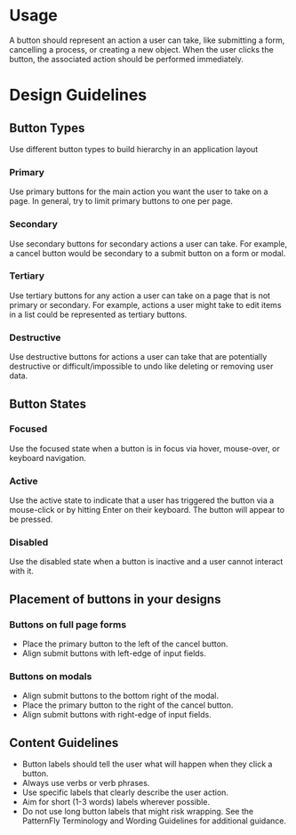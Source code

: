 # Usage
A button should represent an action a user can take, like submitting a form, cancelling a process, or creating a new object. When the user clicks the button, the associated action should be performed immediately.

# Design Guidelines
## Button Types
Use different button types to build hierarchy in an application layout
### Primary
Use primary buttons for the main action you want the user to take on a page. In general, try to limit primary buttons to one per page.
### Secondary
Use secondary buttons for secondary actions a user can take. For example, a cancel button would be secondary to a submit button on a form or modal.
### Tertiary
Use tertiary buttons for any action a user can take on a page that is not primary or secondary. For example, actions a user might take to edit items in a list could be represented as tertiary buttons.
### Destructive
Use destructive buttons for actions a user can take that are potentially destructive or difficult/impossible to undo like deleting or removing user data.
## Button States
### Focused
Use the focused state when a button is in focus via hover, mouse-over, or keyboard navigation.
### Active
Use the active state to indicate that a user has triggered the button via a mouse-click or by hitting Enter on their keyboard. The button will appear to be pressed.
### Disabled
Use the disabled state when a button is inactive and a user cannot interact with it.
## Placement of buttons in your designs
### Buttons on full page forms
- Place the primary button to the left of the cancel button.
- Align submit buttons with left-edge of input fields.
### Buttons on modals
- Align submit buttons to the bottom right of the modal.
- Place the primary button to the right of the cancel button.
- Align submit buttons with right-edge of input fields.
## Content Guidelines
- Button labels should tell the user what will happen when they click a button.
- Always use verbs or verb phrases.
- Use specific labels that clearly describe the user action.
- Aim for short (1-3 words) labels wherever possible.
- Do not use long button labels that might risk wrapping.
See the PatternFly Terminology and Wording Guidelines for additional guidance.
